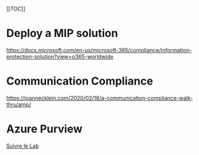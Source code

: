 [[_TOC_]]

# Deploy a MIP solution
https://docs.microsoft.com/en-us/microsoft-365/compliance/information-protection-solution?view=o365-worldwide
 
# Communication Compliance
https://joannecklein.com/2020/02/18/a-communication-compliance-walk-thru/amp/

# Azure Purview
[Suivre le Lab](/Data-Governance-&-Protection/2-%2D-Autoformation/Tutos-&-"Walk%2DThrough"/Lab-%2D-Azure-Purview)